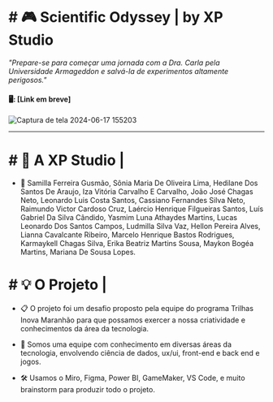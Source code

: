 # # 🎮 Scientific Odyssey | by XP Studio

<em>"Prepare-se para começar uma jornada com a Dra. Carla pela Universidade Armageddon e salvá-la de experimentos altamente perigosos."</em>

#### 🖥️: [Link em breve]
![Captura de tela 2024-06-17 155203](https://github.com/YasmimLunna/scientific-odyssey/assets/27229715/fc657749-ad8e-4bdb-a9ee-6296a017f8f7)
___

# # 👥 A XP Studio |

- 👾 Samilla Ferreira Gusmão, Sônia Maria De Oliveira Lima, Hedilane Dos Santos De Araujo, Iza Vitória Carvalho E Carvalho, João José Chagas Neto, Leonardo Luis Costa Santos, Cassiano Fernandes Silva Neto, Raimundo Victor Cardoso Cruz, Laércio Henrique Filgueiras Santos, Luís Gabriel Da Silva Cândido, Yasmim Luna Athaydes Martins, Lucas Leonardo Dos Santos Campos, Ludmilla Silva Vaz, Hellon Pereira Alves, Lianna Cavalcante Ribeiro, Marcelo Henrique Bastos Rodrigues, Karmaykell Chagas Silva, Erika Beatriz Martins Sousa, Maykon Bogéa Martins, Mariana De Sousa Lopes.
  
# # 💡 O Projeto |

- 📋 O projeto foi um desafio proposto pela equipe do programa Trilhas Inova Maranhão para que possamos exercer a nossa criatividade e conhecimentos da área da tecnologia.
  
- 💼 Somos uma equipe com conhecimento em diversas áreas da tecnologia, envolvendo ciência de dados, ux/ui, front-end e back end e jogos.
  
- 🛠️ Usamos o Miro, Figma, Power BI, GameMaker, VS Code, e muito brainstorm para produzir todo o projeto.
